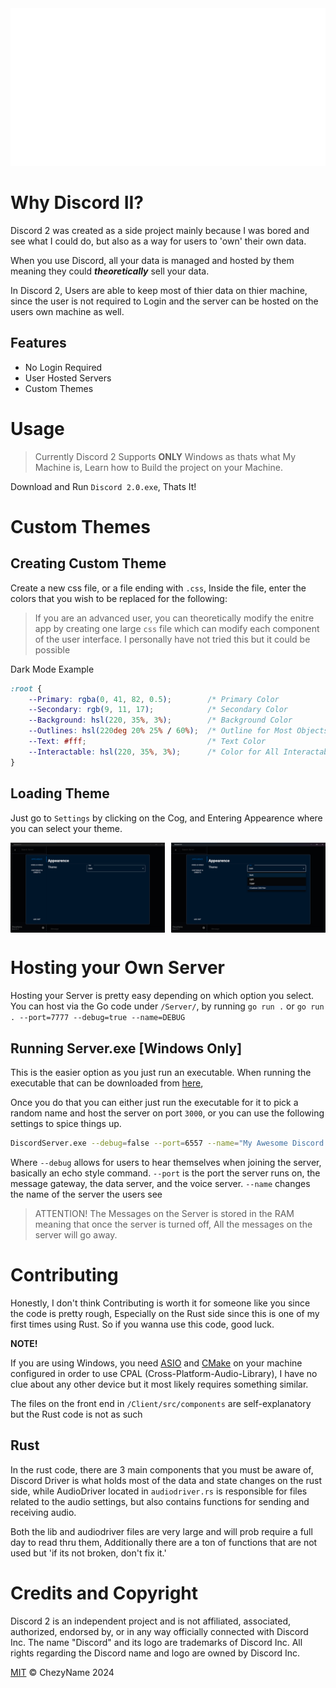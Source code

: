 <img src="./Images/DiscordBanner_White_1280x640.png">

<!---
<div align="center">
    <h1 style="font-size: 4em"> Discord II </h1>
    Custom Discord with User Hosted Severs
</div>
-->

# Why Discord II?
Discord 2 was created as a side project mainly because I was bored and see what I could do, but also as a way for users to 'own' their own data.

When you use Discord, all your data is managed and hosted by them meaning they could ***theoretically*** sell your data.


In Discord 2, Users are able to keep most of thier data on thier machine, since the user is not required to Login and the server can be hosted on the users own machine as well.

## Features
- No Login Required
- User Hosted Servers
- Custom Themes


# Usage
> Currently Discord 2 Supports **ONLY** Windows as thats what My Machine is, Learn how to Build the project on your Machine.

Download and Run `Discord 2.0.exe`, Thats It!

# Custom Themes
## Creating Custom Theme
Create a new css file, or a file ending with `.css`, Inside the file,
enter the colors that you wish to be replaced for the following:

> If you are an advanced user, you can theoretically modify the enitre app by creating one large `css` file
> which can modify each component of the user interface. I personally have not tried this but it could be possible

Dark Mode Example
``` css
:root {
    --Primary: rgba(0, 41, 82, 0.5);        /* Primary Color                */
    --Secondary: rgb(9, 11, 17);            /* Secondary Color              */
    --Background: hsl(220, 35%, 3%);        /* Background Color             */
    --Outlines: hsl(220deg 20% 25% / 60%);  /* Outline for Most Objects     */
    --Text: #fff;                           /* Text Color                   */
    --Interactable: hsl(220, 35%, 3%);      /* Color for All Interactables  */
}
```

## Loading Theme
Just go to `Settings` by clicking on the Cog, and Entering Appearence where you can select your theme.
<div style="display: flex; flex-direction: row;">
    <img src="./Images/Settings_Theme.png" style="width: 49%;">
    <img src="./Images/Settings_Theme_Selection.png" style="width: 49%; margin-left: auto;">
</div>


# Hosting your Own Server
Hosting your Server is pretty easy depending on which option you select.
You can host via the Go code under `/Server/`, by running `go run .` or `go run . --port=7777 --debug=true --name=DEBUG`

## Running Server.exe [Windows Only]
This is the easier option as you just run an executable. When running the executable 
that can be downloaded from [here](https://github.com/ChezyName/Discord-2.0/releases/latest),

Once you do that you can either just run the executable for it to pick a random name and host the server on port `3000`,
or you can use the following settings to spice things up.


``` bash
DiscordServer.exe --debug=false --port=6557 --name="My Awesome Discord 2.0 Server"
```

Where
`--debug` allows for users to hear themselves when joining the server, basically an echo style command.
`--port`  is the port the server runs on, the message gateway, the data server, and the voice server.
`--name`  changes the name of the server the users see

> ATTENTION! The Messages on the Server is stored in the RAM meaning that once the server is turned off, All the messages on the server will go away.

# Contributing
Honestly, I don't think Contributing is worth it for someone like you since the code is pretty rough, Especially on the Rust
side since this is one of my first times using Rust. So if you wanna use this code, good luck.

**NOTE!**

If you are using Windows, you need [ASIO](https://think-async.com/Asio/) and [CMake](https://cmake.org/download/) on your machine configured in order to use CPAL (Cross-Platform-Audio-Library),
I have no clue about any other device but it most likely requires something similar.

The files on the front end in `/Client/src/components` are self-explanatory but the Rust code is not as such

## Rust
In the rust code, there are 3 main components that you must be aware of, Discord Driver is what holds most of the data
and state changes on the rust side, while AudioDriver located in `audiodriver.rs` is responsible for files related to the
audio settings, but also contains functions for sending and receiving audio.

Both the lib and audiodriver files are very large and will prob require a full day to read thru them,
Additionally there are a ton of functions that are not used but 'if its not broken, don't fix it.'

# Credits and Copyright
Discord 2 is an independent project and is not affiliated, associated, authorized, endorsed by, or in any way officially connected with Discord Inc. The name "Discord" and its logo are trademarks of Discord Inc. All rights regarding the Discord name and logo are owned by Discord Inc.

[MIT](/LICENSE) © ChezyName 2024
